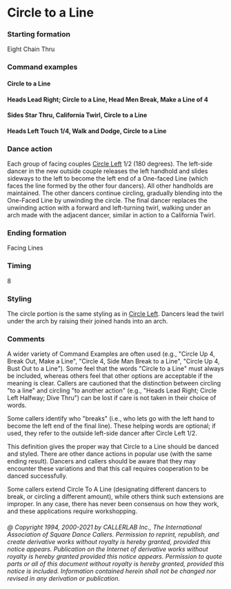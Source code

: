 
# Circle to a Line

### Starting formation

Eight Chain Thru

### Command examples

#### Circle to a Line
#### Heads Lead Right; Circle to a Line, Head Men Break, Make a Line of 4
#### Sides Star Thru, California Twirl, Circle to a Line
#### Heads Left Touch 1/4, Walk and Dodge, Circle to a Line

### Dance action

Each group of facing couples [Circle Left](circle.md) 1/2 (180 degrees).
The left-side dancer in the new outside couple releases the left handhold and
slides sideways to the left to become the left end of a One-faced Line
(which faces the line formed by the other four dancers).
All other handholds are maintained. The other dancers continue circling,
gradually blending into the One-Faced Line by unwinding the circle.
The final dancer replaces the unwinding action with a forward and
left-turning twirl, walking under an arch made with the adjacent dancer,
similar in action to a California Twirl.

### Ending formation

Facing Lines

### Timing

8

### Styling

The circle portion is the same styling as in [Circle Left](circle.md).
Dancers lead the twirl under the arch by raising their joined hands into an arch.

### Comments

A wider variety of Command Examples are often used (e.g., "Circle Up 4, Break Out, Make a Line", "Circle 4, Side Man Break to a Line", "Circle Up 4, Bust Out to a Line"). Some feel that the words "Circle to a Line" must always be included, whereas others feel that other options are acceptable if the meaning is clear. Callers are cautioned that the distinction between circling "to a line" and circling "to another action" (e.g., "Heads Lead Right; Circle Left Halfway; Dive Thru") can be lost if care is not taken in their choice of words.

Some callers identify who "breaks" (i.e., who lets go with the left hand to become the left end of the final line). These helping words are optional; if used, they refer to the outside left-side dancer after Circle Left 1/2.

This definition gives the proper way that Circle to a Line should be danced and styled. There are other dance actions in popular use (with the same ending result). Dancers and callers should be aware that they may encounter these variations and that this call requires cooperation to be danced successfully.

Some callers extend Circle To A Line (designating different dancers to break, or circling a different amount), while others think such extensions are improper. In any case, there has never been consensus on how they work, and these applications require workshopping.

###### @ Copyright 1994, 2000-2021 by CALLERLAB Inc., The International Association of Square Dance Callers. Permission to reprint, republish, and create derivative works without royalty is hereby granted, provided this notice appears. Publication on the Internet of derivative works without royalty is hereby granted provided this notice appears. Permission to quote parts or all of this document without royalty is hereby granted, provided this notice is included. Information contained herein shall not be changed nor revised in any derivation or publication.
